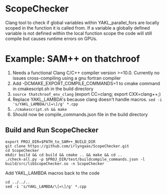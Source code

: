 # ScopeChecker
Clang tool to check if global variables within YAKL_parallel_fors are locally scoped in the function it is called from. If a variable a globally defined variable is not defined within the local function scope the code will still compile but causes runtime errors on GPUs.

# Example: SAM++ on thatchroof
1. Needs a functional Clang C/C++ compiler version >=10.0. Currently no issues cross-compiling using a gnu fortran compiler
2. Add -DCMAKE_EXPORT_COMPILE_COMMANDS=1 to cmake command in cmakescript.sh in the build directory
4. `source thatchroof_env_clang` (export CC=clang; export CXX=clang++;)
5. Replace YAKL_LAMBDA's because clang doesn't handle macros.  `sed -i 's/YAKL_LAMBDA/\[=\]/g' *.cpp`
7. `./cmakescript.sh && make`
8. Should now be compile_commands.json file in the build directory


## Build and Run ScopeChecker

```
export PROJ_DIR=$PATH_to_SAM++_BUILD_DIR
git clone https://github.com/irlyngaas/ScopeChecker.git
cd ScopeChecker
mkdir build && cd build && cmake .. && make && cd ..
./check-all.py -p $PROJ_DIR/test/buildcompile_commands.json -l build/src/libScopeChecker.so -n ScopeChecker
```

Add YAKL_LAMBDA macros back to the code
```
cd ../../..
sed -i 's/YAKL_LAMBDA/\[=\]/g' *.cpp
```
